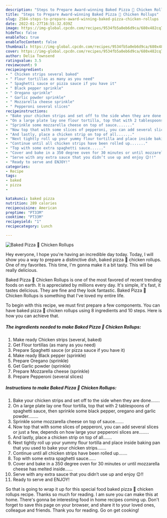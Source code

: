 ```yaml
---
description: "Steps to Prepare Award-winning Baked Pizza 🍕 Chicken Rollups"
title: "Steps to Prepare Award-winning Baked Pizza 🍕 Chicken Rollups"
slug: 2584-steps-to-prepare-award-winning-baked-pizza-chicken-rollups
date: 2022-01-27T16:55:32.039Z
image: https://img-global.cpcdn.com/recipes/9534fb5a0eb6d9ca/680x482cq70/baked-pizza-chicken-rollups-recipe-main-photo.jpg
hideToc: false
enableToc: true
enableTocContent: false
thumbnail: https://img-global.cpcdn.com/recipes/9534fb5a0eb6d9ca/680x482cq70/baked-pizza-chicken-rollups-recipe-main-photo.jpg
cover: https://img-global.cpcdn.com/recipes/9534fb5a0eb6d9ca/680x482cq70/baked-pizza-chicken-rollups-recipe-main-photo.jpg
author: Delia Townsend
ratingvalue: 3.5
reviewcount: 9
recipeingredient:
- " Chicken strips several baked"
- " Flour tortillas as many as you need"
- " Spaghetti sauce or pizza sauce if you have it"
- " Black pepper sprinkle"
- " Oregano sprinkle"
- " Garlic powder sprinkle"
- " Mozzarella cheese sprinkle"
- " Pepperoni several slices"
recipeinstructions:
- "Bake your chicken strips and set off to the side when they are done......."
- "On a large plate lay one flour tortilla, top that with 2 tablespoons of spaghetti sauce, then sprinkle some black pepper, oregano and garlic powder........"
- "Sprinkle some mozzarella cheese on top of sauce......."
- "Now top that with some slices of pepperoni, you can add several slices or just a few, depends on how large your pepperoni slices are........"
- "And lastly, place a chicken strip on top of all......."
- "Next tightly roll up your yummy flour tortilla and place inside baking pan that you used to bake your chicken strips......."
- "Continue until all chicken strips have been rolled up......."
- "Top with some extra spaghetti sauce......"
- "Cover and bake in a 350 degree oven for 30 minutes or until mozzarella cheese has melted inside......"
- "Serve with any extra sauce that you didn’t use up and enjoy 😉!!"
- "Ready to serve and ENJOY!"
categories:
- Recipe
tags:
- baked
- pizza
- 

katakunci: baked pizza  
nutrition: 289 calories
recipecuisine: American
preptime: "PT33M"
cooktime: "PT33M"
recipeyield: "1"
recipecategory: Lunch

---
```



![Baked Pizza 🍕 Chicken Rollups](https://img-global.cpcdn.com/recipes/9534fb5a0eb6d9ca/680x482cq70/baked-pizza-chicken-rollups-recipe-main-photo.jpg)

Hey everyone, I hope you're having an incredible day today. Today, I will show you a way to prepare a distinctive dish, baked pizza 🍕 chicken rollups. One of my favorites. This time, I'm gonna make it a bit tasty. This will be really delicious.

Baked Pizza 🍕 Chicken Rollups is one of the most favored of recent trending foods on earth. It is appreciated by millions every day. It's simple, it's fast, it tastes delicious. They are fine and they look fantastic. Baked Pizza 🍕 Chicken Rollups is something that I've loved my entire life.




To begin with this recipe, we must first prepare a few components. You can have baked pizza 🍕 chicken rollups using 8 ingredients and 10 steps. Here is how you can achieve that.

<!--inarticleads1-->

##### The ingredients needed to make Baked Pizza 🍕 Chicken Rollups:

1. Make ready  Chicken strips (several, baked)
1. Get  Flour tortillas (as many as you need)
1. Prepare  Spaghetti sauce (or pizza sauce if you have it)
1. Make ready  Black pepper (sprinkle)
1. Prepare  Oregano (sprinkle)
1. Get  Garlic powder (sprinkle)
1. Prepare  Mozzarella cheese (sprinkle)
1. Prepare  Pepperoni (several slices)




<!--inarticleads2-->

##### Instructions to make Baked Pizza 🍕 Chicken Rollups:

1. Bake your chicken strips and set off to the side when they are done.......
1. On a large plate lay one flour tortilla, top that with 2 tablespoons of spaghetti sauce, then sprinkle some black pepper, oregano and garlic powder........
1. Sprinkle some mozzarella cheese on top of sauce.......
1. Now top that with some slices of pepperoni, you can add several slices or just a few, depends on how large your pepperoni slices are........
1. And lastly, place a chicken strip on top of all.......
1. Next tightly roll up your yummy flour tortilla and place inside baking pan that you used to bake your chicken strips.......
1. Continue until all chicken strips have been rolled up.......
1. Top with some extra spaghetti sauce......
1. Cover and bake in a 350 degree oven for 30 minutes or until mozzarella cheese has melted inside......
1. Serve with any extra sauce that you didn’t use up and enjoy 😉!!
1. Ready to serve and ENJOY!



So that is going to wrap it up for this special food baked pizza 🍕 chicken rollups recipe. Thanks so much for reading. I am sure you can make this at home. There's gonna be interesting food in home recipes coming up. Don't forget to save this page on your browser, and share it to your loved ones, colleague and friends. Thank you for reading. Go on get cooking!
